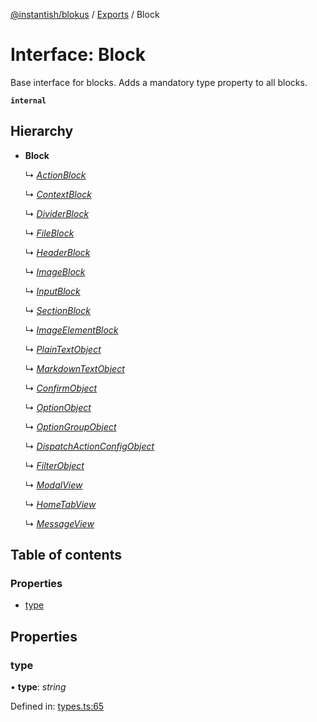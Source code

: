 [@instantish/blokus](../README.md) / [Exports](../modules.md) / Block

# Interface: Block

Base interface for blocks. Adds a mandatory type property to all blocks.

**`internal`** 

## Hierarchy

* **Block**

  ↳ [*ActionBlock*](actionblock.md)

  ↳ [*ContextBlock*](contextblock.md)

  ↳ [*DividerBlock*](dividerblock.md)

  ↳ [*FileBlock*](fileblock.md)

  ↳ [*HeaderBlock*](headerblock.md)

  ↳ [*ImageBlock*](imageblock.md)

  ↳ [*InputBlock*](inputblock.md)

  ↳ [*SectionBlock*](sectionblock.md)

  ↳ [*ImageElementBlock*](imageelementblock.md)

  ↳ [*PlainTextObject*](plaintextobject.md)

  ↳ [*MarkdownTextObject*](markdowntextobject.md)

  ↳ [*ConfirmObject*](confirmobject.md)

  ↳ [*OptionObject*](optionobject.md)

  ↳ [*OptionGroupObject*](optiongroupobject.md)

  ↳ [*DispatchActionConfigObject*](dispatchactionconfigobject.md)

  ↳ [*FilterObject*](filterobject.md)

  ↳ [*ModalView*](modalview.md)

  ↳ [*HomeTabView*](hometabview.md)

  ↳ [*MessageView*](messageview.md)

## Table of contents

### Properties

- [type](block.md#type)

## Properties

### type

• **type**: *string*

Defined in: [types.ts:65](https://github.com/instantish/blokus/blob/f10405c/src/types.ts#L65)
